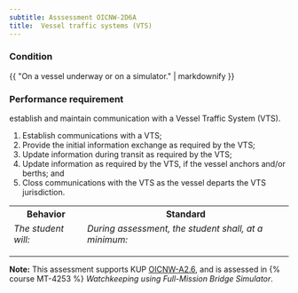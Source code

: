 ```yaml
---
subtitle: Asssessment OICNW-2D6A
title:  Vessel traffic systems (VTS)
---
```




### Condition

{{ "On a vessel underway or on a simulator." | markdownify }}

### Performance requirement 

<table width='100%' class='Guidelines'>
 <thead>
 <tr>
     <th class='thirty'>Behavior</th>
     <th class='seventy'>Standard</th>
 </tr>
 <tr>
     <td><em>The student will:</em></td>
     <td><em>During assessment, the student shall, at a minimum:</em></td>
 </tr>
 </thead>
 <tbody>


<!--rowstart-->

establish and maintain communication with a Vessel Traffic System (VTS).

<!--cellbreak-->

1. Establish communications with a VTS;
2. Provide the initial information exchange as required by the VTS;
3. Update information during transit as required by the VTS;
4. Update information as required by the VTS, if the vessel anchors and/or berths; and
5. Closs communications with the VTS as the vessel departs the VTS jurisdiction.

<!--rowend-->


 </tbody>
 </table>



*****

**Note:** This assessment supports KUP [OICNW-A2.6]({{site.baseurl}}/tables/21.html#OICNW-A2.6), and is assessed in  {% course  MT-4253 %}  *Watchkeeping using Full-Mission Bridge Simulator*. 

